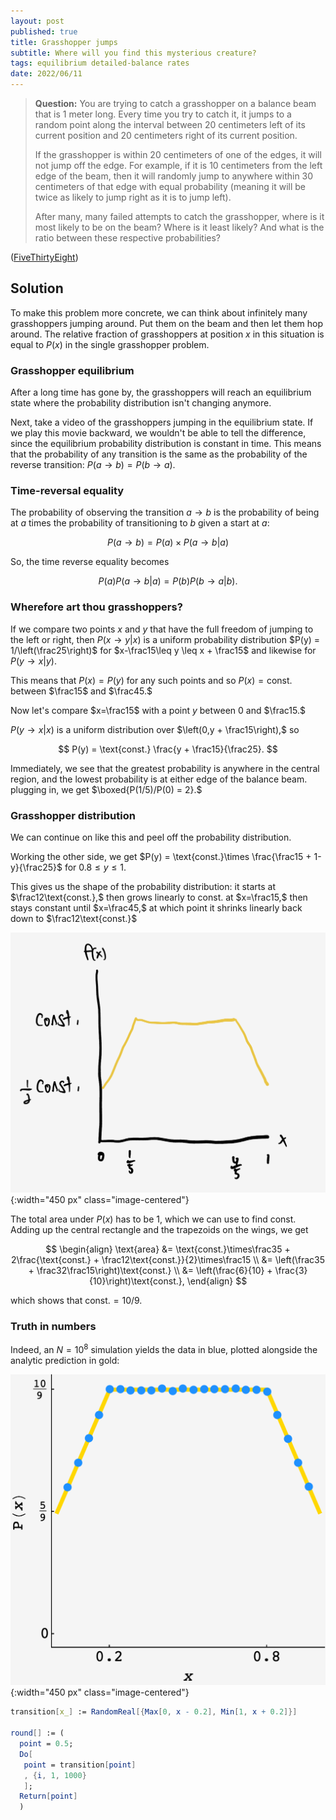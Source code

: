 ```yaml
---
layout: post
published: true
title: Grasshopper jumps
subtitle: Where will you find this mysterious creature?
tags: equilibrium detailed-balance rates
date: 2022/06/11
---
```


>**Question:** You are trying to catch a grasshopper on a balance beam that is 1 meter long. Every time you try to catch it, it jumps to a random point along the interval between 20 centimeters left of its current position and 20 centimeters right of its current position.
>
>If the grasshopper is within 20 centimeters of one of the edges, it will not jump off the edge. For example, if it is 10 centimeters from the left edge of the beam, then it will randomly jump to anywhere within 30 centimeters of that edge with equal probability (meaning it will be twice as likely to jump right as it is to jump left).
>
>After many, many failed attempts to catch the grasshopper, where is it most likely to be on the beam? Where is it least likely? And what is the ratio between these respective probabilities?

<!--more-->

([FiveThirtyEight](https://fivethirtyeight.com/features/can-you-catch-the-grasshopper/))

## Solution

To make this problem more concrete, we can think about infinitely many grasshoppers jumping around. Put them on the beam and then let them hop around. The relative fraction of grasshoppers at position $x$ in this situation is equal to $P(x)$ in the single grasshopper problem. 

### Grasshopper equilibrium

After a long time has gone by, the grasshoppers will reach an equilibrium state where the probability distribution isn't changing anymore. 

Next, take a video of the grasshoppers jumping in the equilibrium state. If we play this movie backward, we wouldn't be able to tell the difference, since the equilibrium probability distribution is constant in time. This means that the probability of any transition is the same as the probability of the reverse transition: $P(a\rightarrow b) = P(b\rightarrow a).$ 

### Time-reversal equality

The probability of observing the transition $a\rightarrow b$ is the probability of being at $a$ times the probability of transitioning to $b$ given a start at $a:$

$$
  P(a\rightarrow b) = P(a)\times P(a \rightarrow b\rvert a)
$$

So, the time reverse equality becomes

$$
  P(a) P(a\rightarrow b\rvert a) = P(b) P(b\rightarrow a\rvert b).
$$

### Wherefore art thou grasshoppers?

If we compare two points $x$ and $y$ that have the full freedom of jumping to the left or right, then $P(x\rightarrow y\rvert x)$ is a uniform probability distribution $P(y) = 1/\left(\frac25\right)$ for $x-\frac15\leq y \leq x + \frac15$ and likewise for $P(y\rightarrow x\rvert y).$ 

This means that $P(x) = P(y)$ for any such points and so $P(x) = \text{const.}$ between $\frac15$ and $\frac45.$

<!-- Starting from the edges of this region, we can exploit the time-reversal equality again to get the rest of $P(x).$ -->

Now let's compare $x=\frac15$ with a point $y$ between $0$ and $\frac15.$

$P(y\rightarrow x\rvert x)$ is a uniform distribution over $\left(0,y + \frac15\right),$ so

$$
  P(y) = \text{const.} \frac{y + \frac15}{\frac25}.
$$

Immediately, we see that the greatest probability is anywhere in the central region, and the lowest probability is at either edge of the balance beam. plugging in, we get $\boxed{P(1/5)/P(0) = 2}.$

### Grasshopper distribution

We can continue on like this and peel off the probability distribution.

Working the other side, we get $P(y) = \text{const.}\times \frac{\frac15 + 1-y}{\frac25}$ for $0.8\leq y\leq 1.$

This gives us the shape of the probability distribution: it starts at $\frac12\text{const.},$ then grows linearly to $\text{const.}$ at $x=\frac15,$ then stays constant until $x=\frac45,$ at which point it shrinks linearly back down to $\frac12\text{const.}$

![](/img/2022-06-11-grasshopper-distribution-sketch.png){:width="450 px" class="image-centered"}

The total area under $P(x)$ has to be $1,$ which we can use to find $\text{const.}$ Adding up the central rectangle and the trapezoids on the wings, we get

$$
  \begin{align}
    \text{area} &= \text{const.}\times\frac35 + 2\frac{\text{const.} + \frac12\text{const.}}{2}\times\frac15 \\
    &= \left(\frac35 + \frac32\frac15\right)\text{const.} \\
    &= \left(\frac{6}{10} + \frac{3}{10}\right)\text{const.},
  \end{align}
$$

which shows that $\text{const.} = 10/9.$

### Truth in numbers

Indeed, an $N=10^8$ simulation yields the data in blue, plotted alongside the analytic prediction in gold:

![](/img/2022-06-11-grasshopper-jump.png){:width="450 px" class="image-centered"}

```mathematica
transition[x_] := RandomReal[{Max[0, x - 0.2], Min[1, x + 0.2]}]

round[] := (
  point = 0.5;
  Do[
   point = transition[point]
   , {i, 1, 1000}
   ];
  Return[point]
  )
```

<br>
